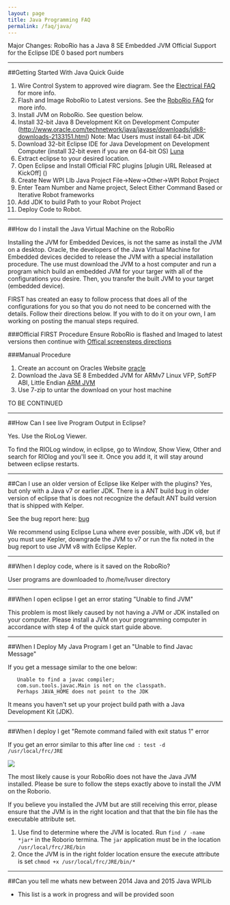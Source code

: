 ```yaml
---
layout: page
title: Java Programming FAQ
permalink: /faq/java/
---
```



Major Changes:
RoboRio has a Java 8 SE Embedded JVM
Official Support for the Eclipse IDE
0 based port numbers

---

##Getting Started With Java Quick Guide

1. Wire Control System to approved wire diagram. See the [Electrical FAQ](/RoboRio/faq/electrical/) for more info.
2. Flash and Image RoboRio to Latest versions. See the [RoboRio FAQ](/RoboRio/faq/roborio/) for more info.
3. Install JVM on RoboRio. See question below.
4. Install 32-bit Java 8 Development Kit on Development Computer (http://www.oracle.com/technetwork/java/javase/downloads/jdk8-downloads-2133151.html) 
Note: Mac Users must install 64-bit JDK 
4. Download 32-bit Eclipse IDE for Java Development on Development Computer (install 32-bit even if you are on 64-bit OS)  [Luna](https://www.eclipse.org/downloads/packages/eclipse-ide-java-developers/lunasr1)
5. Extract eclipse to your desired location.
6. Open Eclipse and Install Official FRC plugins [plugin URL Released at KickOff] ()
7. Create New WPI LIb Java Project File->New->Other->WPI Robot Project
8. Enter Team Number and Name project, Select Either Command Based or Iterative Robot frameworks
9. Add JDK to build Path to your Robot Project
10. Deploy Code to Robot.

---

##How do I install the Java Virtual Machine on the RoboRio

Installing the JVM for Embedded Devices, is not the same as install the JVM on a desktop. Oracle, the developers of the Java Virtual Machine for Embedded devices decided to release the JVM with a special installation procedure. The use must download the JVM to a host computer and run a program which build an embedded JVM for your targer with all of the configurations you desire. Then, you transfer the built JVM to your target (embedded device).

FIRST has created an easy to follow process that does all of the configurations for you so that you do not need to be concerned with the details. Follow their directions below. If you with to do it on your own, I am working on posting the manual steps required.

###Official FIRST Procedure
Ensure RoboRio is flashed and Imaged to latest versions then continue with [Offical screensteps directions](https://wpilib.screenstepslive.com/s/4485/m/13809/l/243933-installing-java-8-on-the-roborio-java-only)

###Manual Procedure
1. Create an account on Oracles Website [oracle](https://login.oracle.com/mysso/signon.jsp)
2. Download the Java SE 8 Embedded JVM for ARMv7 Linux VFP, SoftFP ABI, Little Endian [ARM JVM](http://www.oracle.com/technetwork/java/embedded/embedded-se/downloads/javase-embedded-downloads-2209751.html)
3. Use 7-zip to untar the download on your host machine

TO BE CONTINUED

---

##How Can I see live Program Output in Eclipse?

Yes. Use the RioLog Viewer.

To find the RIOLog window, in eclipse, go to Window, Show View, Other and search for RIOlog and you'll see it. Once you add it, it will stay around between eclipse restarts.

---

##Can I use an older version of Eclipse like Kelper with the plugins?
Yes, but only with a Java v7 or earlier JDK. There is a ANT build bug in older version of eclipse that is does not recognize the default ANT build version that is shipped with Kelper.

See the bug report here: [bug](https://wiki.eclipse.org/Ant/Java8)

We recommend using Eclipse Luna where ever possible, with JDK v8, but if you must use Kepler, downgrade the JVM to v7 or run the fix noted in the bug report to use JVM v8 with Eclipse Kepler. 

---

##When I deploy code, where is it saved on the RoboRio?

User programs are downloaded to /home/lvuser directory

---

##When I open eclipse I get an error stating "Unable to find JVM"

This problem is most likely caused by not having a JVM or JDK installed on your computer. Please install a JVM on your programming computer in accordance with step 4 of the quick start guide above.

---

##When I Deploy My Java Program I get an "Unable to find Javac Message"

If you get a message similar to the one below:

```
   Unable to find a javac compiler;
   com.sun.tools.javac.Main is not on the classpath.
   Perhaps JAVA_HOME does not point to the JDK
```

It means you haven't set up your project build path with a Java Development Kit (JDK).

---

##When I deploy I get "Remote command failed with exit status 1" error

If you get an error similar to this after line `cmd : test -d /usr/local/frc/JRE`

<img src = "../../Images/eclipseerror/jvmmissingerror.png">

The most likely cause is your RoboRio does not have the Java JVM installed. Please be sure to follow the steps exactly above to install the JVM on the Roborio. 

If you believe you installed the JVM but are still receiving this error, please ensure that the JVM is in the right location and that that the bin file has the executable attribute set. 

1. Use find to determine where the JVM is located. Run `find / -name *jar*` in the Roborio termina. The `jar` application must be in the location `/usr/local/frc/JRE/bin`
2. Once the JVM is in the right folder location ensure the execute attribute is set `chmod +x /usr/local/frc/JRE/bin/*`

---

##Can you tell me whats new between 2014 Java and 2015 Java WPILib

- This list is a work in progress and will be provided soon


      
